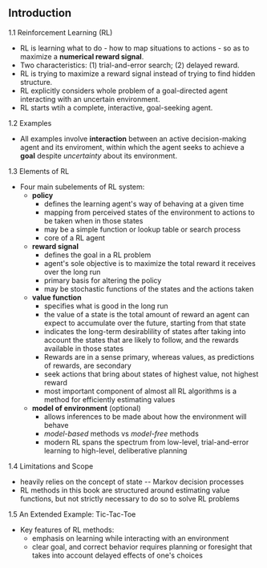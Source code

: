 ## Introduction

1.1 Reinforcement Learning (RL)

  * RL is learning what to do - how to map situations to actions - so as to maximize a **numerical reward signal**.
  * Two characteristics: (1) trial-and-error search; (2) delayed reward.
  * RL is trying to maximize a reward signal instead of trying to find hidden structure.
  * RL explicitly considers whole problem of a goal-directed agent interacting with an uncertain environment.
  * RL starts wtih a complete, interactive, goal-seeking agent.
  
1.2 Examples
  * All examples involve **interaction** between an active decision-making agent and its enviroment, within which the agent seeks to achieve a **goal** despite *uncertainty* about its environment.
  
1.3 Elements of RL
  * Four main subelements of RL system:
    * **policy** 
      * defines the learning agent's way of behaving at a given time 
      * mapping from perceived states of the environment to actions to be taken when in those states
      * may be a simple function or lookup table or search process
      * core of a RL agent
    * **reward signal**
      * defines the goal in a RL problem
      * agent's sole objective is to maximize the total reward it receives over the long run
      * primary basis for altering the policy
      * may be stochastic functions of the states and the actions taken
    * **value function**
      * specifies what is good in the long run
      * the value of a state is the total amount of reward an agent can expect to accumulate over the future, starting from that state
      * indicates the long-term desirablility of states after taking into account the states that are likely to follow, and the rewards available in those states
      * Rewards are in a sense primary, whereas values, as predictions of rewards, are secondary
      * seek actions that bring about states of highest value, not highest reward
      * most important component of almost all RL algorithms is a method for efficiently estimating values
    * **model of environment** (optional)
      * allows inferences to be made about how the environment will behave
      * *model-based* methods vs *model-free* methods
      * modern RL spans the spectrum from low-level, trial-and-error learning to high-level, deliberative planning
      
1.4 Limitations and Scope
  * heavily relies on the concept of state -- Markov decision processes
  * RL methods in this book are structured around estimating value functions, but not strictly necessary to do so to solve RL problems
  
1.5 An Extended Example: Tic-Tac-Toe
  * Key features of RL methods:
    * emphasis on learning while interacting with an environment
    * clear goal, and correct behavior requires planning or foresight that takes into account delayed effects of one's choices
    

